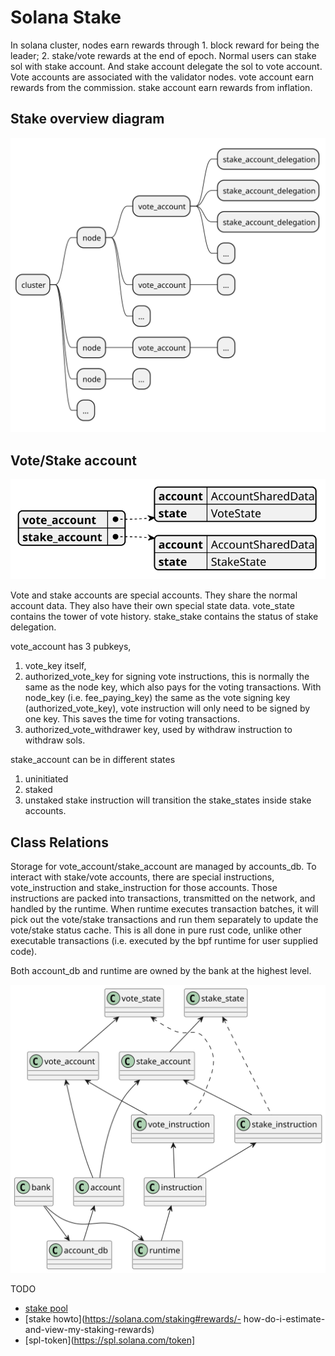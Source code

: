 # Solana Stake

In solana cluster, nodes earn rewards through 1. block reward for being the leader; 2. stake/vote rewards at the end of epoch. Normal users can stake sol with stake account. And stake account delegate the sol to vote account. Vote accounts are associated with the validator nodes. vote account earn rewards from the commission. stake account earn rewards from inflation.

## Stake overview diagram
![Alt text](./out/stakes/stakes.svg)


## Vote/Stake account
![Alt text](./out/accounts/accounts.svg)

Vote and stake accounts are special accounts. They share the normal account data. They also have their own special state data. vote_state contains the tower of vote history. stake_stake contains the status of stake delegation.

vote_account has 3 pubkeys,
1. vote_key itself,
2. authorized_vote_key for signing vote instructions, this is normally the same as the node key, which also pays for the voting transactions. With node_key (i.e. fee_paying_key) the same as the vote signing key (authorized_vote_key), vote instruction will only need to be signed by one key. This saves the time for voting transactions.
3. authorized_vote_withdrawer key, used by withdraw instruction to withdraw sols.

stake_account can be in different states
1. uninitiated
2. staked
3. unstaked
stake instruction will transition the stake_states inside stake accounts.

## Class Relations

Storage for vote_account/stake_account are managed by accounts_db. To interact with stake/vote accounts, there are special instructions, vote_instruction and stake_instruction for those accounts. Those instructions are packed into transactions, transmitted on the network, and handled by the runtime. When runtime executes transaction batches, it will pick out the vote/stake transactions and run them separately to update the vote/stake status cache. This is all done in pure rust code, unlike other executable transactions (i.e. executed by the bpf runtime for user supplied code).

Both account_db and runtime are owned by the bank at the highest level.

![Alt text](./out/relations/relations.svg)

TODO
- [stake pool](https://spl.solana.com/stake-pool)
- [stake howto](https://solana.com/staking#rewards/- how-do-i-estimate-and-view-my-staking-rewards)
- [spl-token](https://spl.solana.com/token]
